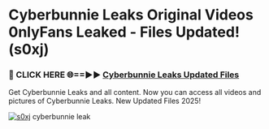 # Cyberbunnie Leaks Original Videos 0nlyFans Leaked - Files Updated! (s0xj)

<h3>🔴 CLICK HERE 🌐==►► <a href="https://tinyurl.com/2wckxsce" rel="nofollow">Cyberbunnie Leaks Updated Files</a></h3>

Get Cyberbunnie Leaks and all content. Now you can access all videos and pictures of Cyberbunnie Leaks. New Updated Files 2025!

[![s0xj](https://i.imgur.com/AFduVYN.gif)](https://tinyurl.com/2wckxsce)
cyberbunnie leak